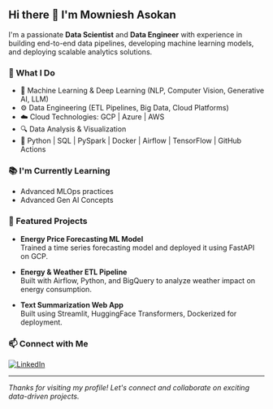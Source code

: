 ## Hi there 👋 I'm Mowniesh Asokan

I'm a passionate **Data Scientist** and **Data Engineer** with experience in building end-to-end data pipelines, developing machine learning models, and deploying scalable analytics solutions.

### 💼 What I Do
- 🧠 Machine Learning & Deep Learning (NLP, Computer Vision, Generative AI, LLM)
- ⚙️ Data Engineering (ETL Pipelines, Big Data, Cloud Platforms)
- ☁️ Cloud Technologies: GCP | Azure | AWS
- 🔍 Data Analysis & Visualization
- 🐍 Python | SQL | PySpark | Docker | Airflow | TensorFlow | GitHub Actions

### 📚 I'm Currently Learning
- Advanced MLOps practices
- Advanced Gen AI Concepts

### 📌 Featured Projects
- **Energy Price Forecasting ML Model**  
  Trained a time series forecasting model and deployed it using FastAPI on GCP.
  
- **Energy & Weather ETL Pipeline**  
  Built with Airflow, Python, and BigQuery to analyze weather impact on energy consumption.
  
- **Text Summarization Web App**  
  Built using Streamlit, HuggingFace Transformers, Dockerized for deployment.



### 📫 Connect with Me
[![LinkedIn](https://img.shields.io/badge/LinkedIn-blue?logo=linkedin&style=for-the-badge)](https://www.linkedin.com/in/mowasok/)

---

_Thanks for visiting my profile! Let's connect and collaborate on exciting data-driven projects._
